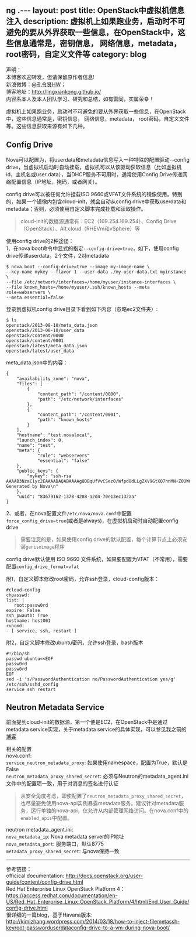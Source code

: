ng .---
layout: post
title: OpenStack中虚拟机信息注入
description: 虚拟机上如果跑业务，启动时不可避免的要从外界获取一些信息，在OpenStack中，这些信息通常是，密钥信息， 网络信息，metadata， root密码，自定义文件等
category: blog
---

声明：  
本博客欢迎转发，但请保留原作者信息!  
新浪微博：[@孔令贤HW](http://weibo.com/lingxiankong)；   
博客地址：<http://lingxiankong.github.io/>  
内容系本人及本人团队学习、研究和总结，如有雷同，实属荣幸！

虚拟机上如果跑业务，启动时不可避免的要从外界获取一些信息，在OpenStack中，这些信息通常是，密钥信息， 网络信息，metadata， root密码，自定义文件等。这些信息获取来源有如下几种。

## Config Drive
Nova可以配置为，将userdata和metadata信息写入一种特殊的配置驱动--config drive，当虚拟机启动时自动挂载，虚拟机可以从该驱动获取信息（比如虚拟机id，主机名或user data），当DHCP服务不可用时，通常使用Config Drive传递网络配置信息（IP地址，掩码，或者网关）。

config drive可以被任何允许挂载ISO 9660或VFAT文件系统的镜像使用。特别的，如果一个镜像内包含cloud-init，就会自动从config drive中获取userdata和metadata；否则，必须使用自定义脚本完成挂载和读取操作。

> cloud-init的数据源通常有：EC2（169.254.169.254）、Config Drive（OpenStack）、Alt cloud（RHEVm和vSphere）等

使用config drive的2种途径：  
1、在nova boot命令中显式的指定`--config-drive=true`，如下，使用config drive传递userdata，2个文件，2对metadata

    $ nova boot --config-drive=true --image my-image-name \
    --key-name mykey --flavor 1 --user-data ./my-user-data.txt myinstance \
    --file /etc/network/interfaces=/home/myuser/instance-interfaces \
    --file known_hosts=/home/myuser/.ssh/known_hosts --meta role=webservers \
    --meta essential=false

登录到虚拟机config drive目录下看到如下内容（忽略ec2文件夹）:  

    $ ls
    openstack/2013-08-10/meta_data.json 
    openstack/2013-08-10/user_data 
    openstack/content/0000 
    openstack/content/0001 
    openstack/latest/meta_data.json 
    openstack/latest/user_data

meta_data.json中的内容：

    {
        "availability_zone": "nova",
        "files": [
            {
                "content_path": "/content/0000",
                "path": "/etc/network/interfaces"
            },
            {
                "content_path": "/content/0001",
                "path": "known_hosts"
            }
        ],
        "hostname": "test.novalocal",
        "launch_index": 0,
        "name": "test",
        "meta": {
                "role": "webservers"
                "essential": "false"
        },
        "public_keys": {
            "mykey": "ssh-rsa AAAAB3NzaC1yc2EAAAADAQABAAAAgQDBqUfVvCSez0/Wfpd8dLLgZXV9GtXQ7hnMN+Z0OWQUyebVEHey1CXuin0uY1cAJMhUq8j98SiW+cU0sU4J3x5l2+xi1bodDm1BtFWVeLIOQINpfV1n8fKjHB+ynPpe1F6tMDvrFGUlJs44t30BrujMXBe8Rq44cCk6wqyjATA3rQ== Generated by Nova\n"
        },
        "uuid": "83679162-1378-4288-a2d4-70e13ec132aa"
    }

2、或者，在nova配置文件`/etc/nova/nova.conf`中配置`force_config_drive=true`(或者是always)，在虚拟机启动时自动配置config drive

>需要注意的是，如果使用config drive的默认配置，每个计算节点上必须安装`genisoimage`程序

config drive默认使用 ISO 9660 文件系统，如果要配置为VFAT（不常用），需要配置`config_drive_format=vfat`

附1，自定义脚本修改root密码，允许ssh登录，cloud-config版本：

    #cloud-config
    chpasswd:
    list: |
       root:passw0rd
    expire: False
    ssh_pwauth: True
    hostname: host001
    runcmd:
    - [ service, ssh, restart ]

附2，自定义脚本修改ubuntu密码，允许ssh登录，bash版本

    #!/bin/sh
    passwd ubuntu<<EOF
    passw0rd
    passw0rd
    EOF
    sed -i 's/PasswordAuthentication no/PasswordAuthentication yes/g' /etc/ssh/sshd_config
    service ssh restart

## Neutron Metadata Service
前面提到cloud-init的数据源，第一个便是EC2，在OpenStack中是通过metadata service实现，关于metadata service的具体实现，可以参见我之前的[博客](http://blog.csdn.net/lynn_kong/article/details/9115033)

相关的配置  
nova.conf:  
`service_neutron_metadata_proxy`: 如果使用namespace，配置为True，默认是False  
`neutron_metadata_proxy_shared_secret`: 必须与Neutron的metadata_agent.ini文件中的配置项一致，用于对消息的签名进行认证

> 从安全角度考虑，即使配置了`neutron_metadata_proxy_shared_secret`，也尽量避免使用nova-api实例暴露metadata服务。建议针对metadata服务，运行单独的nova-api，仅允许从内部管理网络访问。在nova.conf中的`enabled_apis`中配置。

neutron metadata_agent.ini:  
`nova_metadata_ip`: Nova metadata server的IP地址  
`nova_metadata_port`: 服务端口，默认8775  
`metadata_proxy_shared_secret`: 与nova保持一致  

---

参考链接：  
officical documentation: <http://docs.openstack.org/user-guide/content/config-drive.html>  
Red Hat Enterprise Linux OpenStack Platform 4： <https://access.redhat.com/documentation/en-US/Red_Hat_Enterprise_Linux_OpenStack_Platform/4/html/End_User_Guide/config-drive.html>  
很详细的一篇blog，基于Havana版本: <http://kimizhang.wordpress.com/2014/03/18/how-to-inject-filemetassh-keyroot-passworduserdataconfig-drive-to-a-vm-during-nova-boot/>